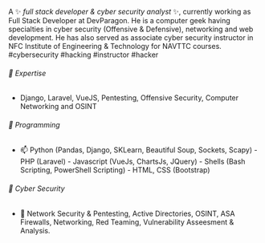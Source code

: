 
A ✨ _full stack developer & cyber security analyst_ ✨, currently working as Full Stack Developer at DevParagon. He is a computer geek having specialties in cyber security (Offensive & Defensive), networking and web development. He has also served as associate cyber security instructor in NFC Institute of Engineering & Technology for NAVTTC courses.
#cybersecurity #hacking #instructor #hacker

###### 🔭 Expertise
  - Django, Laravel, VueJS, Pentesting, Offensive Security, Computer Networking and OSINT

###### 🔭 Programming
  - 📫 Python (Pandas, Django, SKLearn, Beautiful Soup, Sockets, Scapy)  - PHP (Laravel)  -  Javascript (VueJs, ChartsJs, JQuery)  -  Shells (Bash Scripting, PowerShell Scripting)  - HTML, CSS (Bootstrap)

###### 👯 Cyber Security
  - 💬 Network Security & Pentesting, Active Directories, OSINT, ASA Firewalls, Networking, Red Teaming, Vulnerability Asseesment & Analysis.
